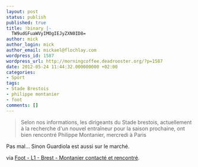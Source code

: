 ```yaml
---
layout: post
status: publish
published: true
title: !binary |-
  TW9udGFuaWVyIMOgIEJyZXN0ID8=
author: mick
author_login: mick
author_email: mickael@flochlay.com
wordpress_id: 1587
wordpress_url: http://morningcoffee.deadrooster.org/?p=1587
date: 2012-05-24 11:44:32.000000000 +02:00
categories:
- Sport
tags:
- Stade Brestois
- philippe montanier
- foot
comments: []
---
```

<blockquote>Selon nos informations, les dirigeants du Stade brestois, actuellement à la recherche d'un nouvel entraîneur pour la saison prochaine, ont bien rencontré Philippe Montanier, mercredi à Paris</blockquote>
Pas mal... Sinon Guardiola est aussi sur le marché.

via <a href="http://www.lequipe.fr/Football/Actualites/Montanier-contacte-et-rencontre/286174">Foot - L1 - Brest - Montanier contacté et rencontré</a>.
